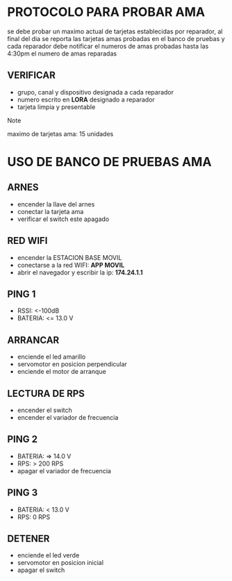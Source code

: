 # PROTOCOLO PARA PROBAR AMA
se debe probar un maximo actual de tarjetas establecidas por reparador, al final del dia se reporta las tarjetas amas probadas en el banco de pruebas y cada reparador debe notificar el numeros de amas probadas hasta las 4:30pm el numero de amas reparadas 
## VERIFICAR
- grupo, canal y dispositivo designada a cada reparador
- numero escrito en **LORA** designado a reparador
- tarjeta limpia y presentable 
> [!NOTE]
> maximo de tarjetas ama: 15 unidades
# USO DE BANCO DE PRUEBAS AMA
## ARNES
- encender la llave del arnes
- conectar la tarjeta ama 
- verificar el switch este apagado
## RED WIFI
- encender la ESTACION BASE MOVIL
- conectarse a la red WIFI: **APP MOVIL**
- abrir el navegador y escribir la ip: **174.24.1.1**
## PING 1 
- RSSI: <-100dB
- BATERIA: <= 13.0 V
## ARRANCAR
- enciende el led amarillo 
- servomotor en posicion perpendicular
- enciende el motor de arranque 
## LECTURA DE RPS 
- encender el switch
- encender el variador de frecuencia
## PING 2
- BATERIA: => 14.0 V
- RPS: > 200 RPS
- apagar el variador de frecuencia
## PING 3
- BATERIA: < 13.0 V
- RPS: 0 RPS
## DETENER 
- enciende el led verde 
- servomotor en posicion inicial
- apagar el switch


